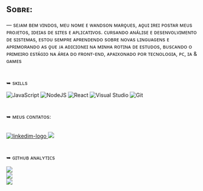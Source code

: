 ## Sᴏʙʀᴇ:
― sᴇᴊᴀᴍ ʙᴇᴍ ᴠɪɴᴅᴏs, ᴍᴇᴜ ɴᴏᴍᴇ ᴇ ᴡᴀɴᴅsᴏɴ ᴍᴀʀǫᴜᴇs, ᴀǫᴜɪ ɪʀᴇɪ ᴘᴏsᴛᴀʀ ᴍᴇᴜs ᴘʀᴏᴊᴇᴛᴏs, ɪᴅᴇɪᴀs ᴅᴇ sɪᴛᴇs ᴇ ᴀᴘʟɪᴄᴀᴛɪᴠᴏs. ᴄᴜʀsᴀɴᴅᴏ ᴀɴᴀ́ʟɪsᴇ ᴇ ᴅᴇsᴇɴᴠᴏʟᴠɪᴍᴇɴᴛᴏ ᴅᴇ sɪsᴛᴇᴍᴀs, ᴇsᴛᴏᴜ sᴇᴍᴘʀᴇ ᴀᴘʀᴇɴᴅᴇɴᴅᴏ sᴏʙʀᴇ ɴᴏᴠᴀs ʟɪɴɢᴜᴀɢᴇɴs ᴇ ᴀᴘʀɪᴍᴏʀᴀɴᴅᴏ ᴀs ǫᴜᴇ ᴊᴀ ᴀᴅɪᴄɪᴏɴᴇɪ ɴᴀ ᴍɪɴʜᴀ ʀᴏᴛɪɴᴀ ᴅᴇ ᴇsᴛᴜᴅᴏs, ʙᴜsᴄᴀɴᴅᴏ ᴏ ᴘʀɪᴍᴇɪʀᴏ ᴇsᴛᴀ́ɢɪᴏ ɴᴀ ᴀ́ʀᴇᴀ ᴅᴏ ғʀᴏɴᴛ-ᴇɴᴅ, ᴀᴘᴀɪxᴏɴᴀᴅᴏ ᴘᴏʀ ᴛᴇᴄɴᴏʟᴏɢɪᴀ, ᴘᴄ, ɪᴀ & ɢᴀᴍᴇs  
 
# 
➥ sᴋɪʟʟs 
 <p>
  <img alt="JavaScript" src="https://img.shields.io/badge/javascript-%23323330.svg?style=for-the-badge&logo=javascript&logoColor=%23F7DF1E" />
  <img alt="NodeJS" src="https://img.shields.io/badge/node.js-6DA55F?style=for-the-badge&logo=node.js&logoColor=white" />
  <img alt="React" src="https://img.shields.io/badge/react-%2320232a.svg?style=for-the-badge&logo=react&logoColor=%2361DAFB" />
  <img alt="Visual Studio" src="https://img.shields.io/badge/Visual%20Studio-5C2D91.svg?style=for-the-badge&logo=visual-studio&logoColor=white" />
  <img alt="Git" src="https://img.shields.io/badge/git-%23F05033.svg?style=for-the-badge&logo=git&logoColor=white" />

</p>

# 
➥ ᴍᴇᴜs ᴄᴏɴᴛᴀᴛᴏs:

<br>
<a href = "https://www.linkedin.com/in/wandson-jos%C3%A9-marques/"><img src="https://img.shields.io/badge/LinkedIn-0077B5?style=for-the-badge&logo=linkedin&logoColor=white" alt= "linkedim-logo"</a> 
<a href = "mailto:contatowanddxp@gmail.com"><img src="https://img.shields.io/badge/-Gmail-%23333?style=for-the-badge&logo=gmail&logoColor=white" target="_blank"></a>
<br>


# 
➥ ɢɪᴛʜᴜʙ ᴀɴᴀʟʏᴛɪᴄs

![](https://github-readme-stats.vercel.app/api?username=wandsonmarques&theme=vision-friendly-dark&hide_border=true&include_all_commits=false&count_private=true)<br/>
![](https://github-readme-streak-stats.herokuapp.com/?user=wandsonmarques&theme=vision-friendly-dark&hide_border=true)<br/>
![](https://github-readme-stats.vercel.app/api/top-langs/?username=wandsonmarques&theme=vision-friendly-dark&hide_border=true&include_all_commits=false&count_private=true&layout=compact)
